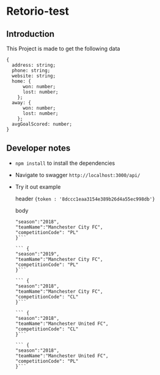 Retorio-test
==============

## Introduction

This Project is made to get the following data

```
{
  address: string;
  phone: string;
  website: string;
  home: {
      won: number;
      lost: number;
    };
  away: {
      won: number;
      lost: number;
    };
  avgGoalScored: number;
}
```

## Developer notes
- ```npm install``` to install the dependencies 
- Navigate to swagger ```http://localhost:3000/api/```
- Try it out example


  header ```{token : '8dccc1eaa3154e389b26d4a55ec998db'}```

  body 
  
  ``` {
  "season":"2018",
  "teamName":"Manchester City FC",
  "competitionCode": "PL"
  }```
  
  ``` {
  "season":"2019",
  "teamName":"Manchester City FC",
  "competitionCode": "PL"
  }```
  
  ``` {
  "season":"2018",
  "teamName":"Manchester City FC",
  "competitionCode": "CL"
  }```

  ``` {
  "season":"2018",
  "teamName":"Manchester United FC",
  "competitionCode": "CL"
  }```

  ``` {
  "season":"2018",
  "teamName":"Manchester United FC",
  "competitionCode": "PL"
  }```
